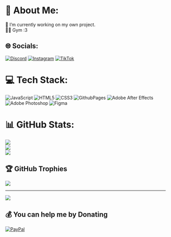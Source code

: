 # 💫 About Me:
🔭 I’m currently working on my own project.<br>💪🏼 Gym :3 <br>


## 🌐 Socials:
[![Discord](https://img.shields.io/badge/Discord-%237289DA.svg?logo=discord&logoColor=white)](https://discord.gg/yevhenii1337) [![Instagram](https://img.shields.io/badge/Instagram-%23E4405F.svg?logo=Instagram&logoColor=white)](https://instagram.com/_ev_ge_niii_) [![TikTok](https://img.shields.io/badge/TikTok-%23000000.svg?logo=TikTok&logoColor=white)](https://tiktok.com/@_ev_ge_sha_) 

# 💻 Tech Stack:
![JavaScript](https://img.shields.io/badge/javascript-%23323330.svg?style=for-the-badge&logo=javascript&logoColor=%23F7DF1E) ![HTML5](https://img.shields.io/badge/html5-%23E34F26.svg?style=for-the-badge&logo=html5&logoColor=white) ![CSS3](https://img.shields.io/badge/css3-%231572B6.svg?style=for-the-badge&logo=css3&logoColor=white) ![GithubPages](https://img.shields.io/badge/github%20pages-121013?style=for-the-badge&logo=github&logoColor=white) ![Adobe After Effects](https://img.shields.io/badge/Adobe%20After%20Effects-9999FF.svg?style=for-the-badge&logo=Adobe%20After%20Effects&logoColor=white) ![Adobe Photoshop](https://img.shields.io/badge/adobe%20photoshop-%2331A8FF.svg?style=for-the-badge&logo=adobe%20photoshop&logoColor=white) ![Figma](https://img.shields.io/badge/figma-%23F24E1E.svg?style=for-the-badge&logo=figma&logoColor=white)
# 📊 GitHub Stats:
![](https://github-readme-stats.vercel.app/api?username=yevhenii-kapustian&theme=dark&hide_border=false&include_all_commits=true&count_private=true)<br/>
![](https://github-readme-streak-stats.herokuapp.com/?user=yevhenii-kapustian&theme=dark&hide_border=false)<br/>
![](https://github-readme-stats.vercel.app/api/top-langs/?username=yevhenii-kapustian&theme=dark&hide_border=false&include_all_commits=true&count_private=true&layout=compact)

## 🏆 GitHub Trophies
![](https://github-profile-trophy.vercel.app/?username=yevhenii-kapustian&theme=radical&no-frame=false&no-bg=false&margin-w=4)

---
[![](https://visitcount.itsvg.in/api?id=yevhenii-kapustian&icon=0&color=6)](https://visitcount.itsvg.in)

  ## 💰 You can help me by Donating
  [![PayPal](https://img.shields.io/badge/PayPal-00457C?style=for-the-badge&logo=paypal&logoColor=white)](https://paypal.me/yevhenii06) 

  
<!-- Proudly created with GPRM ( https://gprm.itsvg.in ) -->
